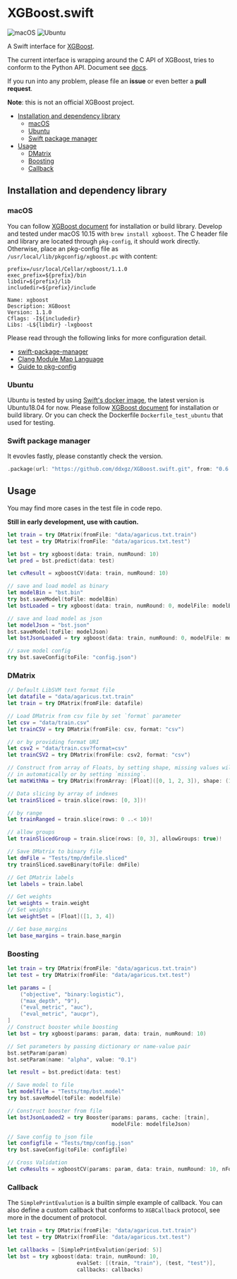 XGBoost.swift
=============

![macOS](https://github.com/ddxgz/XGBoost.swift/workflows/macOS/badge.svg)
![Ubuntu](https://github.com/ddxgz/XGBoost.swift/workflows/Ubuntu/badge.svg)

A Swift interface for
[XGBoost](https://github.com/dmlc/xgboost).

The current interface is wrapping around the C API of XGBoost, tries to conform to the Python API. Document see
[docs](https://ddxgz.github.io/XGBoost.swift/).

If you run into any problem, please file an **issue** or even better a **pull request**.

**Note**: this is not an official XGBoost project.

- [Installation and dependency library](#installation-and-dependency-library)
  - [macOS](#macos)
  - [Ubuntu](#ubuntu)
  - [Swift package manager](#swift-package-manager)
- [Usage](#usage)
  - [DMatrix](#dmatrix)
  - [Boosting](#boosting)
  - [Callback](#callback)

Installation and dependency library
------------
### macOS
You can follow [XGBoost
document](https://xgboost.readthedocs.io/en/latest/build.html) for installation
or build library. 
Develop and tested under macOS 10.15 with `brew install xgboost`. The C header file and
 library are located through `pkg-config`, it should work directly. Otherwise,
 place an pkg-config file as `/usr/local/lib/pkgconfig/xgboost.pc` with content:
 ```
prefix=/usr/local/Cellar/xgboost/1.1.0
exec_prefix=${prefix}/bin
libdir=${prefix}/lib
includedir=${prefix}/include

Name: xgboost
Description: XGBoost
Version: 1.1.0
Cflags: -I${includedir}
Libs: -L${libdir} -lxgboost
```

 Please read through the following links for more configuration detail.

-   [swift-package-manager](https://github.com/apple/swift-package-manager/blob/master/Documentation/Usage.md#requiring-system-libraries)
-   [Clang Module Map
    Language](https://clang.llvm.org/docs/Modules.html#module-map-language)
-   [Guide to
    pkg-config](https://people.freedesktop.org/~dbn/pkg-config-guide.html)



 
### Ubuntu
Ubuntu is tested by using [Swift's docker
image](https://swift.org/download/#docker), the latest version is
Ubuntu18.04 for now.
Please follow [XGBoost
document](https://xgboost.readthedocs.io/en/latest/build.html) for installation
or build library. Or you can check the Dockerfile `Dockerfile_test_ubuntu` that
used for testing.


### Swift package manager
It evovles fastly, please constantly check the version.


```swift
.package(url: "https://github.com/ddxgz/XGBoost.swift.git", from: "0.6.0")
```

Usage
-----
You may find more cases in the test file in code repo.

**Still in early development, use with caution.**

```swift
let train = try DMatrix(fromFile: "data/agaricus.txt.train")
let test = try DMatrix(fromFile: "data/agaricus.txt.test")

let bst = try xgboost(data: train, numRound: 10)
let pred = bst.predict(data: test)

let cvResult = xgboostCV(data: train, numRound: 10)

// save and load model as binary
let modelBin = "bst.bin"
try bst.saveModel(toFile: modelBin)
let bstLoaded = try xgboost(data: train, numRound: 0, modelFile: modelBin)

// save and load model as json
let modelJson = "bst.json"
bst.saveModel(toFile: modelJson)
let bstJsonLoaded = try xgboost(data: train, numRound: 0, modelFile: modelJson)

// save model config
try bst.saveConfig(toFile: "config.json")
```

### DMatrix
```swift
// Default LibSVM text format file
let datafile = "data/agaricus.txt.train"
let train = try DMatrix(fromFile: datafile)

// Load DMatrix from csv file by set `format` parameter
let csv = "data/train.csv"
let trainCSV = try DMatrix(fromFile: csv, format: "csv")

// or by providing format URI 
let csv2 = "data/train.csv?format=csv"
let trainCSV2 = try DMatrix(fromFile: csv2, format: "csv")

// Construct from array of Floats, by setting shape, missing values will be filled
// in automatically or by setting `missing`.
let matWithNa = try DMatrix(fromArray: [Float]([0, 1, 2, 3]), shape: (10, 10))

// Data slicing by array of indexes
let trainSliced = train.slice(rows: [0, 3])!

// by range
let trainRanged = train.slice(rows: 0 ..< 10)!

// allow groups
let trainSlicedGroup = train.slice(rows: [0, 3], allowGroups: true)!

// Save DMatrix to binary file
let dmFile = "Tests/tmp/dmfile.sliced"
try trainSliced.saveBinary(toFile: dmFile)

// Get DMatrix labels
let labels = train.label

// Get weights
let weights = train.weight
// Set weights
let weightSet = [Float]([1, 3, 4])

// Get base_margins
let base_margins = train.base_margin
```

### Boosting
```swift
let train = try DMatrix(fromFile: "data/agaricus.txt.train")
let test = try DMatrix(fromFile: "data/agaricus.txt.test")

let params = [
    ("objective", "binary:logistic"),
    ("max_depth", "9"),
    ("eval_metric", "auc"),
    ("eval_metric", "aucpr"),
]
// Construct booster while boosting
let bst = try xgboost(params: param, data: train, numRound: 10)

// Set parameters by passing dictionary or name-value pair
bst.setParam(param)
bst.setParam(name: "alpha", value: "0.1")

let result = bst.predict(data: test)

// Save model to file
let modelfile = "Tests/tmp/bst.model"
try bst.saveModel(toFile: modelfile)

// Construct booster from file
let bstJsonLoaded2 = try Booster(params: params, cache: [train],
                                 modelFile: modelfileJson)

// Save config to json file
let configfile = "Tests/tmp/config.json"
try bst.saveConfig(toFile: configfile)

// Cross Validation
let cvResults = xgboostCV(params: param, data: train, numRound: 10, nFold: 5)
```

### Callback
The `SimplePrintEvalution` is a builtin simple example of callback.
You can also define a custom callback that conforms to `XGBCallback` protocol, see
more in the document of protocol.
```swift
let train = try DMatrix(fromFile: "data/agaricus.txt.train")
let test = try DMatrix(fromFile: "data/agaricus.txt.test")

let callbacks = [SimplePrintEvalution(period: 5)]
let bst = try xgboost(data: train, numRound: 10,
                      evalSet: [(train, "train"), (test, "test")],
                      callbacks: callbacks)
```